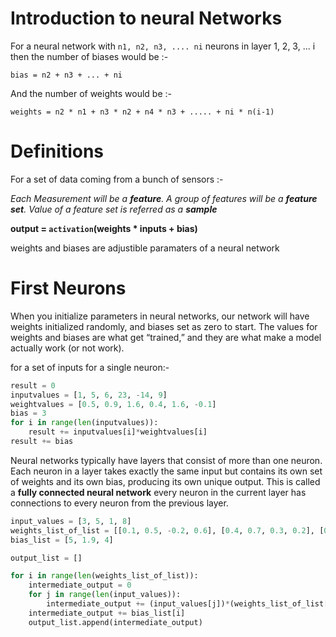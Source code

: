 # Introduction to neural Networks

For a neural network with `n1, n2, n3, .... ni` neurons in layer 1, 2, 3, ... i
then the number of biases would be :-

`bias = n2 + n3 + ... + ni`

And the number of weights would be :-

`weights = n2 * n1 + n3 * n2 + n4 * n3 + ..... + ni * n(i-1)`

# Definitions

For a set of data coming from a bunch of sensors :-

_Each Measurement will be a **feature**._
_A group of features will be a **feature set**._
_Value of a feature set is referred as a **sample**_

**output = `activation`(weights * inputs + bias)**

weights and biases are adjustible paramaters of a neural network

# First Neurons

When you initialize parameters in neural networks, our network will have weights initialized randomly, and biases set as zero to start. The values for weights and biases are what get “trained,” and they are what make a model actually work (or not work).

for a set of inputs for a single neuron:-
```python
result = 0
inputvalues = [1, 5, 6, 23, -14, 9]
weightvalues = [0.5, 0.9, 1.6, 0.4, 1.6, -0.1]
bias = 3
for i in range(len(inputvalues)):
    result += inputvalues[i]*weightvalues[i]
result += bias
```

Neural networks typically have layers that consist of more than one neuron. Each neuron in a layer takes exactly the same input but contains its own set of weights and its own bias, producing its own unique output. This is called a __fully connected neural network__ every
neuron in the current layer has connections to every neuron from the previous layer.

```python
input_values = [3, 5, 1, 8]
weights_list_of_list = [[0.1, 0.5, -0.2, 0.6], [0.4, 0.7, 0.3, 0.2], [0.2, 0.2, 0.9, 0.8]]
bias_list = [5, 1.9, 4]

output_list = []

for i in range(len(weights_list_of_list)):
    intermediate_output = 0
    for j in range(len(input_values)):
        intermediate_output += (input_values[j])*(weights_list_of_list[i][j])
    intermediate_output += bias_list[i]
    output_list.append(intermediate_output)
```
